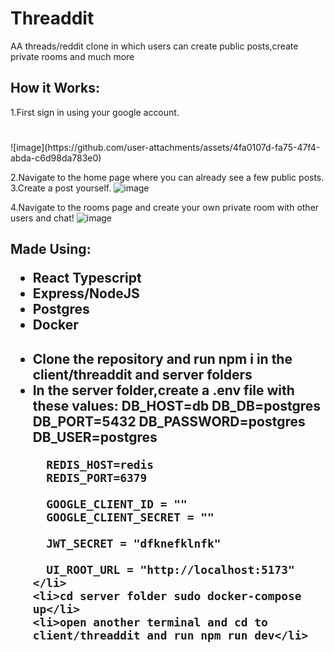 <h1>Threaddit</h1>
<p>AA threads/reddit clone in which users can create public posts,create private rooms and much more</p>

<h2>How it Works:</h2>
<div>
  1.First sign in using your google account.
  <h1></h1>
  ![image](https://github.com/user-attachments/assets/4fa0107d-fa75-47f4-abda-c6d98da783e0)

  2.Navigate to the home page where you can already see a few public posts.
  3.Create a post yourself.
![image](https://github.com/user-attachments/assets/9e5dfa20-c92d-4287-b523-b08a1cd24ea2)

  4.Navigate to the rooms page and create your own private room with other users and chat!
  ![image](https://github.com/user-attachments/assets/747086e7-9fba-4f42-af67-cbf3d5099f8a)

</div>

<h2>Made Using:
<ul>
  <li>React Typescript</li>
  <li>Express/NodeJS</li>
  <li>Postgres</li>
  <li>Docker</li>
</ul>
</h2>

<h2>
  <ul>
    <li>Clone the repository and run npm i in the client/threaddit and server folders</li>
    <li>In the server folder,create a .env file with these values:
            DB_HOST=db
      DB_DB=postgres
      DB_PORT=5432
      DB_PASSWORD=postgres
      DB_USER=postgres
      
      REDIS_HOST=redis
      REDIS_PORT=6379
      
      GOOGLE_CLIENT_ID = ""
      GOOGLE_CLIENT_SECRET = ""
      
      JWT_SECRET = "dfknefklnfk"
      
      UI_ROOT_URL = "http://localhost:5173"
    </li>
    <li>cd server folder sudo docker-compose up</li>
    <li>open another terminal and cd to client/threaddit and run npm run dev</li>
  </ul>
</h2>


